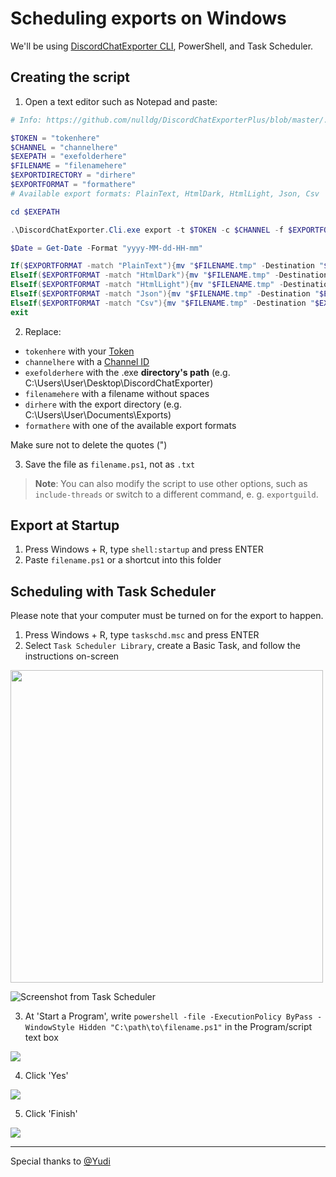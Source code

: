 # Scheduling exports on Windows

We'll be using [DiscordChatExporter CLI](https://github.com/nulldg/DiscordChatExporterPlus/releases/latest), PowerShell, and Task Scheduler.

## Creating the script

1. Open a text editor such as Notepad and paste:

```powershell
# Info: https://github.com/nulldg/DiscordChatExporterPlus/blob/master/.docs

$TOKEN = "tokenhere"
$CHANNEL = "channelhere"
$EXEPATH = "exefolderhere"
$FILENAME = "filenamehere"
$EXPORTDIRECTORY = "dirhere"
$EXPORTFORMAT = "formathere"
# Available export formats: PlainText, HtmlDark, HtmlLight, Json, Csv

cd $EXEPATH

.\DiscordChatExporter.Cli.exe export -t $TOKEN -c $CHANNEL -f $EXPORTFORMAT -o "$FILENAME.tmp"

$Date = Get-Date -Format "yyyy-MM-dd-HH-mm"

If($EXPORTFORMAT -match "PlainText"){mv "$FILENAME.tmp" -Destination "$EXPORTDIRECTORY\$FILENAME-$Date.txt"}
ElseIf($EXPORTFORMAT -match "HtmlDark"){mv "$FILENAME.tmp" -Destination "$EXPORTDIRECTORY\$FILENAME-$Date.html"}
ElseIf($EXPORTFORMAT -match "HtmlLight"){mv "$FILENAME.tmp" -Destination "$EXPORTDIRECTORY\$FILENAME-$Date.html"}
ElseIf($EXPORTFORMAT -match "Json"){mv "$FILENAME.tmp" -Destination "$EXPORTDIRECTORY\$FILENAME-$Date.json"}
ElseIf($EXPORTFORMAT -match "Csv"){mv "$FILENAME.tmp" -Destination "$EXPORTDIRECTORY\$FILENAME-$Date.csv"}
exit
```

2. Replace:

- `tokenhere` with your [Token](Token-and-IDs.md)
- `channelhere` with a [Channel ID](Token-and-IDs.md)
- `exefolderhere` with the .exe **directory's path** (e.g. C:\Users\User\Desktop\DiscordChatExporter)
- `filenamehere` with a filename without spaces
- `dirhere` with the export directory (e.g. C:\Users\User\Documents\Exports)
- `formathere` with one of the available export formats

Make sure not to delete the quotes (")

3. Save the file as `filename.ps1`, not as `.txt`

> **Note**: You can also modify the script to use other options, such as `include-threads` or switch to a different command, e. g. `exportguild`.

## Export at Startup

1. Press Windows + R, type `shell:startup` and press ENTER
2. Paste `filename.ps1` or a shortcut into this folder

## Scheduling with Task Scheduler

Please note that your computer must be turned on for the export to happen.

1. Press Windows + R, type `taskschd.msc` and press ENTER
2. Select `Task Scheduler Library`, create a Basic Task, and follow the instructions on-screen

<img src="https://i.imgur.com/MHRVGDi.png" height="500"/>

![Screenshot from Task Scheduler](https://i.imgur.com/m2DKhA8.png)

3. At 'Start a Program', write `powershell -file -ExecutionPolicy ByPass -WindowStyle Hidden "C:\path\to\filename.ps1"` in the Program/script text box

![](https://i.imgur.com/FGtWRod.png)

4. Click 'Yes'

![](https://i.imgur.com/DuaRBt3.png)

5. Click 'Finish'

![](https://i.imgur.com/LHgXp9Q.png)

---

Special thanks to [@Yudi](https://github.com/Yudi)
